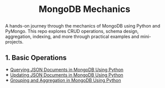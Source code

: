 # <p align="center">MongoDB Mechanics</p>
A hands-on journey through the mechanics of MongoDB using Python and PyMongo. This repo explores CRUD operations, schema design, aggregation, indexing, and more through practical examples and mini-projects.

## 1. Basic Operations 
✦ [Querying JSON Documents in MongoDB Using Python](Python%20Scripts/Querying%20JSON%20Documents%20in%20MongoDB%20Using%20Python.ipynb)<br />
✦ [Updating JSON Documents in MongoDB Using Python](Python%20Scripts/Updating%20JSON%20Documents%20in%20MongoDB%20Using%20Python.ipynb)<br />
✦ [Grouping and Aggregation in MongoDB Using Python](Python%20Scripts/Grouping%20and%20Aggregation%20in%20MongoDB%20Using%20Python.ipynb)<br />
